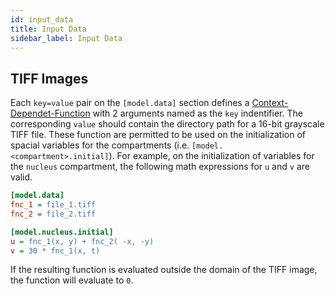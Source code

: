 ```yaml
---
id: input_data
title: Input Data
sidebar_label: Input Data
---
```


## TIFF Images

Each `key=value` pair on the `[model.data]` section defines a
[Context-Dependet-Function](math_expr.md) with 2 arguments named as the `key`
indentifier. The corresponding `value` should contain the directory path for a
16-bit grayscale TIFF file. These function are permitted to be used on the
initialization of spacial variables for the compartments
(i.e. `[model.<compartment>.initial]`). For example, on the initialization of
variables for the `nucleus` compartment, the following math expressions for `u`
and `v` are valid.

```ini
[model.data]
fnc_1 = file_1.tiff
fnc_2 = file_2.tiff

[model.nucleus.initial]
u = fnc_1(x, y) + fnc_2( -x, -y)
v = 30 * fnc_1(x, t)
```

If the resulting function is evaluated outside the domain of the TIFF image, the
function will evaluate to `0`.
